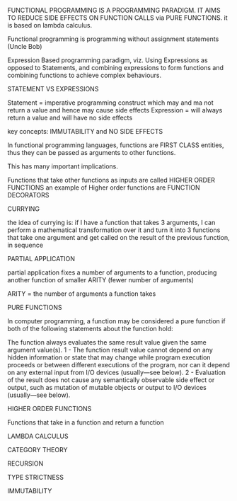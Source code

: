 FUNCTIONAL PROGRAMMING IS A PROGRAMMING PARADIGM.
IT AIMS TO REDUCE SIDE EFFECTS ON FUNCTION CALLS via PURE FUNCTIONS.
it is based on lambda calculus.

Functional programming is programming without assignment statements
(Uncle Bob)

Expression Based programming paradigm, viz. Using Expressions as opposed to Statements,
and combining expressions to form functions and combining functions to achieve complex behaviours.

STATEMENT VS EXPRESSIONS

Statement = imperative programming construct which may and ma not return a value and hence may cause side effects
Expression = will always return a value and will have no side effects

key concepts: IMMUTABILITY and NO SIDE EFFECTS

In functional programming languages, functions are FIRST CLASS entities, thus they can be passed
as arguments to other functions.

This has many important implications.

Functions that take other functions as inputs are called HIGHER ORDER FUNCTIONS
an example of Higher order functions are FUNCTION DECORATORS

CURRYING

the idea of currying is: if I have a function that takes 3 arguments, I can perform a mathematical
transformation over it and turn it into 3 functions that take one argument and get called on the result of the previous
function, in sequence

PARTIAL APPLICATION

partial application fixes a number of arguments to a function,
producing another function of smaller ARITY (fewer number of arguments)

ARITY = the number of arguments a function takes

PURE FUNCTIONS

In computer programming, a function may be considered a pure function if both of the following statements
about the function hold:

The function always evaluates the same result value given the same argument value(s).
1 - The function result value cannot depend on any hidden information or state that may change while program execution proceeds or between different executions of the program,
nor can it depend on any external input from I/O devices (usually—see below).
2 - Evaluation of the result does not cause any semantically observable side effect or output, such as mutation of mutable objects or output to I/O devices (usually—see below).

HIGHER ORDER FUNCTIONS

Functions that take in a function and return a function

LAMBDA CALCULUS

CATEGORY THEORY

RECURSION

TYPE STRICTNESS

IMMUTABILITY
